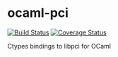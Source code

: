 ocaml-pci
=========

[![Build Status](https://travis-ci.org/simonjbeaumont/ocaml-pci.svg?branch=master)](https://travis-ci.org/simonjbeaumont/ocaml-pci)
[![Coverage Status](https://coveralls.io/repos/simonjbeaumont/ocaml-pci/badge.png?branch=master)](https://coveralls.io/r/simonjbeaumont/ocaml-pci?branch=master)

Ctypes bindings to libpci for OCaml
